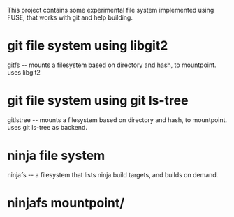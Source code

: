 
This project contains some experimental file system implemented using
FUSE, that works with git and help building.

# git file system using libgit2 #

gitfs -- mounts a filesystem based on directory and hash, to mountpoint.
uses libgit2

# git file system using git ls-tree #

gitlstree -- mounts a filesystem based on directory and hash, to
mountpoint.  uses git ls-tree as backend.

# ninja file system #

ninjafs -- a filesystem that lists ninja build targets, and builds on demand.

  # ninjafs mountpoint/

